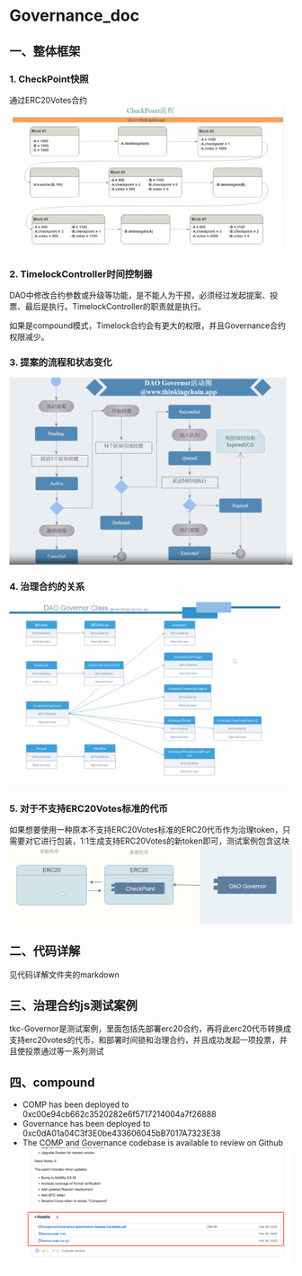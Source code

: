 # Governance_doc

## 一、整体框架
### 1. CheckPoint快照
通过ERC20Votes合约
![CheckPoint测试流程](https://github.com/sole12343/Governance_doc/blob/main/png/1.png )

### 2. TimelockController时间控制器
DAO中修改合约参数或升级等功能，是不能人为干预，必须经过发起提案、投票、最后是执行。TimelockController的职责就是执行。

如果是compound模式，Timelock合约会有更大的权限，并且Governance合约权限减少。

### 3. 提案的流程和状态变化

![提案流程](https://github.com/sole12343/Governance_doc/blob/main/png/2.png )

### 4. 治理合约的关系

![合约间的关系](https://github.com/sole12343/Governance_doc/blob/main/png/3.png )


### 5. 对于不支持ERC20Votes标准的代币
如果想要使用一种原本不支持ERC20Votes标准的ERC20代币作为治理token，只需要对它进行包装，1:1生成支持ERC20Votes的新token即可，测试案例包含这块
![不标准的代币处理](https://github.com/sole12343/Governance_doc/blob/main/png/4.png )

## 二、代码详解
见代码详解文件夹的markdown

## 三、治理合约js测试案例
tkc-Governor是测试案例，里面包括先部署erc20合约，再将此erc20代币转换成支持erc20votes的代币，和部署时间锁和治理合约，并且成功发起一项投票，并且使投票通过等一系列测试

## 四、compound
- COMP has been deployed to 0xc00e94cb662c3520282e6f5717214004a7f26888
- Governance has been deployed to 0xc0dA01a04C3f3E0be433606045bB7017A7323E38
- The COMP and Governance codebase is available to review on Github
![compound治理合约下载位置](https://github.com/sole12343/Governance_doc/blob/main/png/5.png )